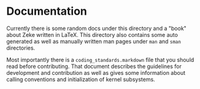Documentation
=============

Currently there is some random docs under this directory and a "book" about Zeke
written in LaTeX. This directory also contains some auto generated as well as
manually written man pages under `man` and `sman` directories.

Most importantly there is a `coding_standards.markdown` file that you should
read before contributing. That document describes the guidelines for development
and contribution as well as gives some information about calling conventions and
initialization of kernel subsystems.
